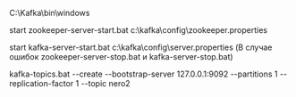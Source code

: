 C:\Kafka\bin\windows

start zookeeper-server-start.bat c:\kafka\config\zookeeper.properties

start kafka-server-start.bat c:\kafka\config\server.properties (В случае ошибок zookeeper-server-stop.bat и kafka-server-stop.bat)

kafka-topics.bat --create --bootstrap-server 127.0.0.1:9092 --partitions 1 --replication-factor 1 --topic nero2